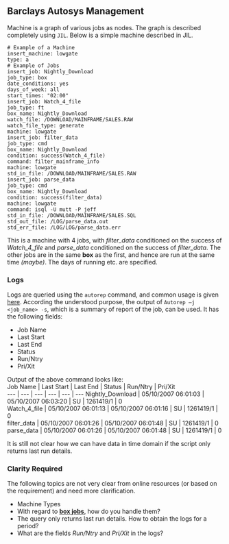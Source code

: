 ## Barclays Autosys Management

Machine is a graph of various jobs as nodes. The graph is described completely using `JIL`. Below is a simple machine described in JIL.

```
# Example of a Machine
insert_machine: lowgate
type: a
# Example of Jobs
insert_job: Nightly_Download
job_type: box
date_conditions: yes
days_of_week: all
start_times: "02:00"
insert_job: Watch_4_file
job_type: ft
box_name: Nightly_Download
watch_file: /DOWNLOAD/MAINFRAME/SALES.RAW
watch_file_type: generate
machine: lowgate
insert_job: filter_data
job_type: cmd
box_name: Nightly_Download
condition: success(Watch_4_file)
command: filter_mainframe_info
machine: lowgate
std_in_file: /DOWNLOAD/MAINFRAME/SALES.RAW
insert_job: parse_data
job_type: cmd
box_name: Nightly_Download
condition: success(filter_data)
machine: lowgate
command: isql -U mutt -P jeff
std_in_file: /DOWNLOAD/MAINFRAME/SALES.SQL
std_out_file: /LOG/parse_data.out
std_err_file: /LOG/LOG/parse_data.err
```

This is a machine with 4 jobs, with *filter_data* conditioned on the success of *Watch_4_file* and *parse_data* conditioned on the success of *filter_data*. The other jobs are in the same __box__ as the first, and hence are run at the same time *(maybe)*. The days of running etc. are specified.

### Logs
Logs are queried using the `autorep` command, and common usage is given [here](https://amahana.wordpress.com/2013/11/16/unicenter-autosys-jm-commands/). According the understood purpose, the output of `Autorep –j <job_name> -s`, which is a summary of report of the job, can be used. It has the following fields:
* Job Name
* Last Start
* Last End
* Status
* Run/Ntry
* Pri/Xit

Output of the above command looks like:  
Job Name | Last Start | Last End | Status | Run/Ntry | Pri/Xit  
--- | --- | --- | --- | --- | ---
Nightly_Download | 05/10/2007 06:01:03 | 05/10/2007 06:03:20 | SU | 1261419/1 | 0  
Watch_4_file | 05/10/2007 06:01:13 | 05/10/2007 06:01:16 | SU | 1261419/1 | 0  
filter_data | 05/10/2007 06:01:26 | 05/10/2007 06:01:48 | SU | 1261419/1 | 0  
parse_data | 05/10/2007 06:01:26 | 05/10/2007 06:01:48 | SU | 1261419/1 | 0  

It is still not clear how we can have data in time domain if the script only returns last run details.


### Clarity Required
The following topics are not very clear from online resources (or based on the requirement) and need more clarification.
* Machine Types
* With regard to [__box jobs__](http://autosys-tutorial-beginner.blogspot.in/2015/09/chapter-6-box-jobs.html), how do you handle them?
* The query only returns last run details. How to obtain the logs for a period?
* What are the fields *Run/Ntry* and *Pri/Xit* in the logs?
